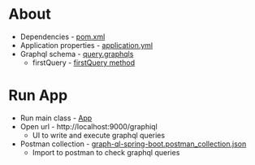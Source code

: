 # About
* Dependencies - [pom.xml](pom.xml)
* Application properties - [application.yml](src/main/resources/application.yml)
* Graphql schema - [query.graphqls](src/main/resources/schema/schema.graphqls)
    * firstQuery - [firstQuery method](src/main/java/com/java/query/Query.java)

# Run App
* Run main class - [App](src/main/java/com/java/App.java)
* Open url - http://localhost:9000/graphiql
  * UI to write and execute graphql queries
* Postman collection - [graph-ql-spring-boot.postman_collection.json](files/graph-ql-spring-boot.postman_collection.json)
  * Import to postman to check graphql queries 